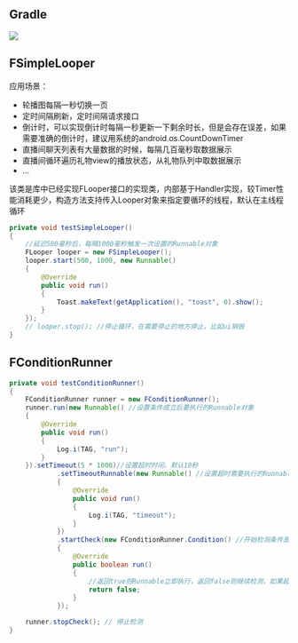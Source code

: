 
## Gradle
[![](https://jitpack.io/v/zj565061763/looper.svg)](https://jitpack.io/#zj565061763/looper)

## FSimpleLooper
应用场景：<br>
* 轮播图每隔一秒切换一页
* 定时间隔刷新，定时间隔请求接口
* 倒计时，可以实现倒计时每隔一秒更新一下剩余时长，但是会存在误差，如果需要准确的倒计时，建议用系统的android.os.CountDownTimer
* 直播间聊天列表有大量数据的时候，每隔几百毫秒取数据展示
* 直播间循环遍历礼物view的播放状态，从礼物队列中取数据展示
* ...

该类是库中已经实现FLooper接口的实现类，内部基于Handler实现，较Timer性能消耗更少，构造方法支持传入Looper对象来指定要循环的线程，默认在主线程循环<br>
```java
private void testSimpleLooper()
{
    //延迟500毫秒后，每隔1000毫秒触发一次设置的Runnable对象
    FLooper looper = new FSimpleLooper();
    looper.start(500, 1000, new Runnable()
    {
        @Override
        public void run()
        {
            Toast.makeText(getApplication(), "toast", 0).show();
        }
    });
    // looper.stop(); //停止循环，在需要停止的地方停止，比如ui销毁
}
```

## FConditionRunner
```java
private void testConditionRunner()
{
    FConditionRunner runner = new FConditionRunner();
    runner.run(new Runnable() //设置条件成立后要执行的Runnable对象
    {
        @Override
        public void run()
        {
            Log.i(TAG, "run");
        }
    }).setTimeout(5 * 1000)//设置超时时间，默认10秒
            .setTimeoutRunnable(new Runnable() //设置超时需要执行的Runnable
            {
                @Override
                public void run()
                {
                    Log.i(TAG, "timeout");
                }
            })
            .startCheck(new FConditionRunner.Condition() //开始检测条件是否成立，默认每300毫秒检测一次
            {
                @Override
                public boolean run()
                {
                    //返回true则Runnable立即执行，返回false则继续检测，如果超时会执行超时Runnable
                    return false;
                }
            });

    runner.stopCheck(); // 停止检测
}
```

